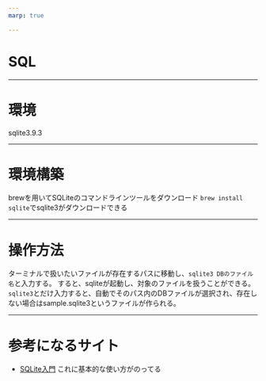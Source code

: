 ```yaml
---
marp: true

---
```

# SQL
---
# 環境
sqlite3.9.3

---
# 環境構築
brewを用いてSQLiteのコマンドラインツールをダウンロード
`brew install sqlite`でsqlite3がダウンロードできる

---
# 操作方法
ターミナルで扱いたいファイルが存在するパスに移動し、`sqlite3 DBのファイル名`と入力する。
すると、sqliteが起動し、対象のファイルを扱うことができる。`sqlite3`とだけ入力すると、自動でそのパス内のDBファイルが選択され、存在しない場合はsample.sqlite3というファイルが作られる。

---
# 参考になるサイト
* [SQLite入門](https://www.javadrive.jp/sqlite/)
これに基本的な使い方がのってる
